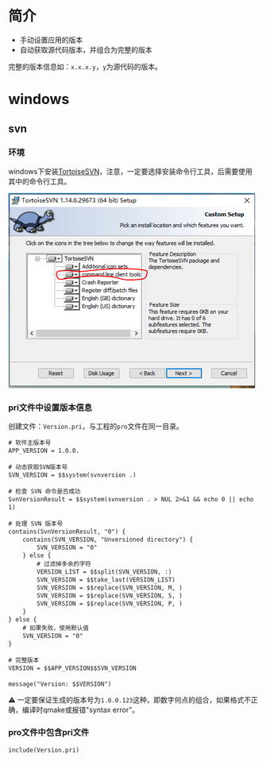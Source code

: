 # 简介

- 手动设置应用的版本
- 自动获取源代码版本，并组合为完整的版本

完整的版本信息如：`x.x.x.y`，`y`为源代码的版本。

# windows

## svn

### 环境

windows下安装[TortoiseSVN](https://tortoisesvn.net/index.zh.html)，注意，一定要选择安装命令行工具，后需要使用其中的命令行工具。

![](设置应用的版本/SvnSetup.PNG)

### pri文件中设置版本信息

创建文件：`Version.pri`，与工程的`pro`文件在同一目录。

```qmake
# 软件主版本号
APP_VERSION = 1.0.0.

# 动态获取SVN版本号
SVN_VERSION = $$system(svnversion .)

# 检查 SVN 命令是否成功
SvnVersionResult = $$system(svnversion . > NUL 2>&1 && echo 0 || echo 1)

# 处理 SVN 版本号
contains(SvnVersionResult, "0") {
    contains(SVN_VERSION, "Unversioned directory") {
        SVN_VERSION = "0"
    } else {
        # 过滤掉多余的字符
        VERSION_LIST = $$split(SVN_VERSION, :)
        SVN_VERSION = $$take_last(VERSION_LIST)
        SVN_VERSION = $$replace(SVN_VERSION, M, )
        SVN_VERSION = $$replace(SVN_VERSION, S, )
        SVN_VERSION = $$replace(SVN_VERSION, P, )
    }
} else {
    # 如果失败，使用默认值
    SVN_VERSION = "0"
}

# 完整版本
VERSION = $$APP_VERSION$$SVN_VERSION

message("Version: $$VERSION")
```

:warning: 一定要保证生成的版本号为`1.0.0.123`这种，即数字何点的组合，如果格式不正确，编译时qmake或报错"syntax error"。

### pro文件中包含pri文件

```qmake
include(Version.pri)
```





